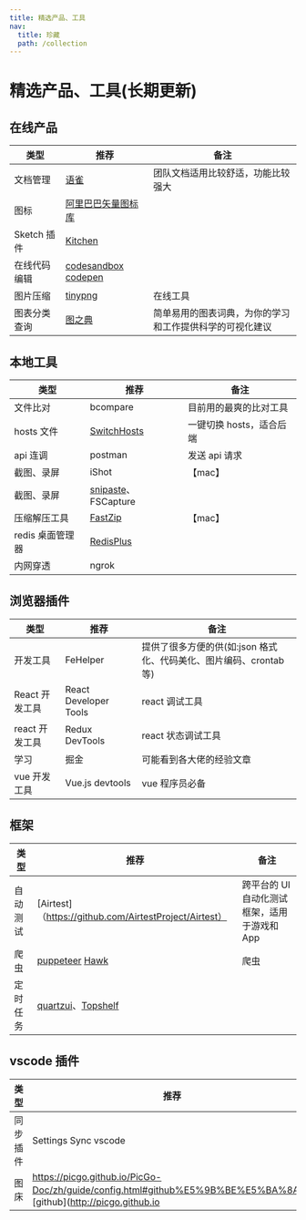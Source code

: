 ```yaml
---
title: 精选产品、工具
nav:
  title: 珍藏
  path: /collection
---
```


# 精选产品、工具(长期更新)

## 在线产品

| 类型         | 推荐                                                                  | 备注                                                     |
| ------------ | --------------------------------------------------------------------- | -------------------------------------------------------- |
| 文档管理     | [语雀](https://www.yuque.com/?chInfo=ch_antd)                         | 团队文档适用比较舒适，功能比较强大                       |
| 图标         | [阿里巴巴矢量图标库](https://www.iconfont.cn/)                        |                                                          |
| Sketch 插件  | [Kitchen](https://kitchen.alipay.com)                                 |                                                          |
| 在线代码编辑 | [codesandbox](https://codesandbox.io/) [codepen](https://codepen.io/) |                                                          |
| 图片压缩     | [tinypng](https://tinypng.com/)                                       | 在线工具                                                 |
| 图表分类查询 | [图之典](http://tuzhidian.com/)                                       | 简单易用的图表词典，为你的学习和工作提供科学的可视化建议 |

## 本地工具

| 类型             | 推荐                                               | 备注                     |
| ---------------- | -------------------------------------------------- | ------------------------ |
| 文件比对         | bcompare                                           | 目前用的最爽的比对工具   |
| hosts 文件       | [SwitchHosts](https://github.com/oldj/SwitchHosts) | 一键切换 hosts，适合后端 |
| api 连调         | postman                                            | 发送 api 请求            |
| 截图、录屏       | iShot                                              | 【mac】                  |
| 截图、录屏       | [snipaste](https://www.snipaste.com/)、FSCapture   |                          |
| 压缩解压工具     | [FastZip](https://www.better365.cn/)               | 【mac】                  |
| redis 桌面管理器 | [RedisPlus](https://gitee.com/MaxBill/RedisPlus)   |                          |
| 内网穿透         | ngrok                                              |                          |

## 浏览器插件

| 类型           | 推荐                  | 备注                                                               |
| -------------- | --------------------- | ------------------------------------------------------------------ |
| 开发工具       | FeHelper              | 提供了很多方便的供(如:json 格式化、代码美化、图片编码、crontab 等) |
| React 开发工具 | React Developer Tools | react 调试工具                                                     |
| react 开发工具 | Redux DevTools        | react 状态调试工具                                                 |
| 学习           | 掘金                  | 可能看到各大佬的经验文章                                           |
| vue 开发工具   | Vue.js devtools       | vue 程序员必备                                                     |

## 框架

| 类型     | 推荐                                                                                                 | 备注                                         |
| -------- | ---------------------------------------------------------------------------------------------------- | -------------------------------------------- |
| 自动测试 | [Airtest]（https://github.com/AirtestProject/Airtest）                                               | 跨平台的 UI 自动化测试框架，适用于游戏和 App |
| 爬虫     | [puppeteer](https://github.com/GoogleChrome/puppeteer) [Hawk](https://github.com/ferventdesert/Hawk) | 爬虫                                         |
| 定时任务 | [quartzui](https://github.com/zhaopeiym/quartzui)、[Topshelf](https://github.com/Topshelf/Topshelf)  |                                              |

## vscode 插件

| 类型     | 推荐                                                                                                              | 备注 |
| -------- | ----------------------------------------------------------------------------------------------------------------- | ---- |
| 同步插件 | Settings Sync vscode                                                                                              |      |
| 图床     | https://picgo.github.io/PicGo-Doc/zh/guide/config.html#github%E5%9B%BE%E5%BA%8A)、[github](http://picgo.github.io |      |
